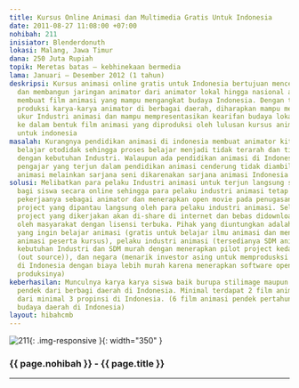 ```yaml
---
title: Kursus Online Animasi dan Multimedia Gratis Untuk Indonesia
date: 2011-08-27 11:08:00 +07:00
nohibah: 211
inisiator: Blenderdonuth
lokasi: Malang, Jawa Timur
dana: 250 Juta Rupiah
topik: Meretas batas – kebhinekaan bermedia
lama: Januari – Desember 2012 (1 tahun)
deskripsi: Kursus animasi online gratis untuk Indonesia bertujuan mencetak animator
  dan membangun jaringan animator dari animator lokal hingga nasional agar mampu berkarya
  membuat film animasi yang mampu mengangkat budaya Indonesia. Dengan tingginya tingkat
  produksi karya-karya animator di berbagai daerah, diharapkan mampu menjadi tolak
  ukur Industri animasi dan mampu mempresentasikan kearifan budaya lokal kepada dunia
  ke dalam bentuk film animasi yang diproduksi oleh lulusan kursus animasi gratis
  untuk indonesia
masalah: Kurangnya pendidikan animasi di indonesia membuat animator kita memilih jalur
  belajar otodidak sehingga proses belajar menjadi tidak terarah dan tidak sesuai
  dengan kebutuhan Industri. Walaupun ada pendidikan animasi di Indonesia, tenaga
  pengajar yang terjun dalam pendidikan animasi cenderung tidak diambil dari praktisi
  animasi melainkan sarjana seni dikarenakan sarjana animasi Indonesia belum ada
solusi: Melibatkan para pelaku Industri animasi untuk terjun langsung sebagai pengajar
  bagi siswa secara online sehingga para pelaku industri animasi tetap bisa menjalankan
  pekerjaanya sebagai animator dan menerapkan open movie pada penugasan berbasis pilot
  project yang dipantau langsung oleh para pelaku industri animasi. Selain itu seluruh
  project yang dikerjakan akan di-share di internet dan bebas didownload secara gratis
  oleh masyarakat dengan lisensi terbuka. Pihak yang diuntungkan adalah seluruh masyarakat
  yang ingin belajar animasi (gratis untuk belajar ilmu animasi dan mengakses karya
  animasi peserta kursus), pelaku industri animasi (tersedianya SDM animator sesuai
  kebutuhan Industri dan SDM murah dengan menerapkan pilot project kedaerah lokal
  (out source)), dan negara (menarik investor asing untuk memprodusksi film animasi
  di Indonesia dengan biaya lebih murah karena menerapkan software open source dalam
  produksinya)
keberhasilan: Munculnya karya karya siswa baik burupa stilimage maupun film animasi
  pendek dari berbagi daerah di Indonesia. Minimal terdapat 2 film animasi pertahun
  dari minimal 3 propinsi di Indonesia. (6 film animasi pendek pertahun yang mewakili
  budaya daerah di Indonesia)
layout: hibahcmb
---
```


![211](/static/img/hibahcmb/211.png){: .img-responsive }{: width="350" }

### {{ page.nohibah }} - {{ page.title }}

---
